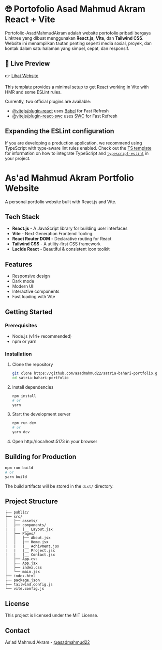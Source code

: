 # 🌐 Portofolio Asad Mahmud Akram React + Vite
Portofolio-AsadMahmudAkram adalah website portofolio pribadi bergaya Linktree yang dibuat menggunakan **React.js**, **Vite**, dan **Tailwind CSS**. Website ini menampilkan tautan penting seperti media sosial, proyek, dan kontak dalam satu halaman yang simpel, cepat, dan responsif.
## 🔗 Live Preview

👉 [Lihat Website](https://portofolio-asad-mahmud-akram.vercel.app/)

This template provides a minimal setup to get React working in Vite with HMR and some ESLint rules.

Currently, two official plugins are available:

- [@vitejs/plugin-react](https://github.com/vitejs/vite-plugin-react/blob/main/packages/plugin-react) uses [Babel](https://babeljs.io/) for Fast Refresh
- [@vitejs/plugin-react-swc](https://github.com/vitejs/vite-plugin-react/blob/main/packages/plugin-react-swc) uses [SWC](https://swc.rs/) for Fast Refresh

## Expanding the ESLint configuration

If you are developing a production application, we recommend using TypeScript with type-aware lint rules enabled. Check out the [TS template](https://github.com/vitejs/vite/tree/main/packages/create-vite/template-react-ts) for information on how to integrate TypeScript and [`typescript-eslint`](https://typescript-eslint.io) in your project.

# As'ad Mahmud Akram Portfolio Website

A personal portfolio website built with React.js and Vite.

## Tech Stack

- **React.js** - A JavaScript library for building user interfaces
- **Vite** - Next Generation Frontend Tooling
- **React Router DOM** - Declarative routing for React
- **Tailwind CSS** - A utility-first CSS framework
- **Lucide React** - Beautiful & consistent icon toolkit

## Features

- Responsive design
- Dark mode
- Modern UI
- Interactive components
- Fast loading with Vite

## Getting Started

### Prerequisites

- Node.js (v14+ recommended)
- npm or yarn

### Installation

1. Clone the repository
   ```bash
   git clone https://github.com/asadmahmud22/satria-bahari-portfolio.git
   cd satria-bahari-portfolio
   ```

2. Install dependencies
   ```bash
   npm install
   # or
   yarn
   ```

3. Start the development server
   ```bash
   npm run dev
   # or
   yarn dev
   ```

4. Open http://localhost:5173 in your browser

## Building for Production

```bash
npm run build
# or
yarn build
```

The build artifacts will be stored in the `dist/` directory.

## Project Structure

```
├── public/
├── src/
│   ├── assets/
│   ├── components/
|   |   |__ Layout.jsx
│   ├── Pages/
│   │   ├── About.jsx
│   │   |── Home.jsx
|   |   |__ Achivment.jsx
|   |   |__ Project.jsx
|   |   |__ Contact.jsx      
│   ├── App.css
│   ├── App.jsx
│   ├── index.css
│   └── main.jsx
├── index.html
├── package.json
├── tailwind.config.js
└── vite.config.js
```

## License

This project is licensed under the MIT License.

## Contact

As'ad Mahmud Akram - [@asadmahmud22](https://github.com/)
